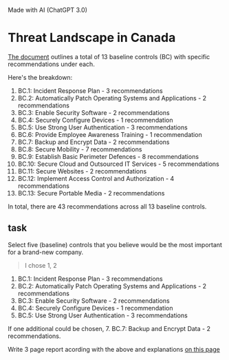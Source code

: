 Made with AI (ChatGPT 3.0)
# Threat Landscape in Canada

[The document](https://www.cyber.gc.ca/en/guidance/baseline-cyber-security-controls-small-and-medium-organizations) outlines a total of 13 baseline controls (BC) with specific recommendations under each.

Here's the breakdown:
1. BC.1: Incident Response Plan - 3 recommendations
2. BC.2: Automatically Patch Operating Systems and Applications - 2 recommendations
3. BC.3: Enable Security Software - 2 recommendations
4. BC.4: Securely Configure Devices - 1 recommendation
5. BC.5: Use Strong User Authentication - 3 recommendations
6. BC.6: Provide Employee Awareness Training - 1 recommendation
7. BC.7: Backup and Encrypt Data - 2 recommendations
8. BC.8: Secure Mobility - 7 recommendations
9. BC.9: Establish Basic Perimeter Defences - 8 recommendations
10. BC.10: Secure Cloud and Outsourced IT Services - 5 recommendations
11. BC.11: Secure Websites - 2 recommendations
12. BC.12: Implement Access Control and Authorization - 4 recommendations
13. BC.13: Secure Portable Media - 2 recommendations

In total, there are 43 recommendations across all 13 baseline controls.

## task 
Select five (baseline) controls that you believe would be the most important for a brand-new company.
> I chose 1, 2 
1. BC.1: Incident Response Plan - 3 recommendations
2. BC.2: Automatically Patch Operating Systems and Applications - 2 recommendations
3. BC.3: Enable Security Software - 2 recommendations
4. BC.4: Securely Configure Devices - 1 recommendation
5. BC.5: Use Strong User Authentication - 3 recommendations

If one additional could be chosen, 7. BC.7: Backup and Encrypt Data - 2 recommendations.

Write 3 page report acording with the above and explanations [on this page](https://www.cyber.gc.ca/en/guidance/baseline-cyber-security-controls-small-and-medium-organizations)
